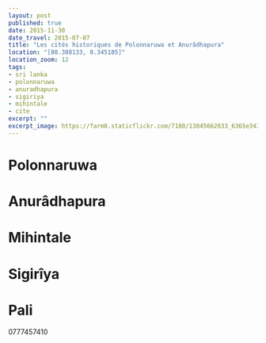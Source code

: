 ```yaml
---
layout: post
published: true
date: 2015-11-30
date_travel: 2015-07-07
title: "Les cités historiques de Polonnaruwa et Anurâdhapura"
location: "[80.388133, 8.345185]"
location_zoom: 12
tags:
- sri lanka
- polonnaruwa
- anuradhapura
- sigiriya
- mihintale
- cite
excerpt: ""
excerpt_image: https://farm8.staticflickr.com/7180/13845662633_6365e34316_c.jpg
---
```


# Polonnaruwa

# Anurâdhapura

# Mihintale

# Sigirîya

# Pali
0777457410
